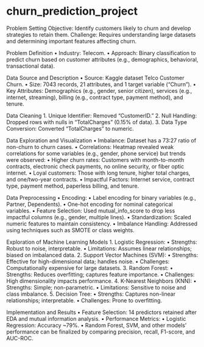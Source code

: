 # churn_prediction_project

Problem Setting
Objective: Identify customers likely to churn and develop strategies to retain them.
Challenge: Requires understanding large datasets and determining important features affecting churn.

Problem Definition
	•	Industry: Telecom.
	•	Approach: Binary classification to predict churn based on customer attributes (e.g., demographics, behavioral, transactional data).

 Data Source and Description
	•	Source: Kaggle dataset Telco Customer Churn.
	•	Size: 7043 records, 21 attributes, and 1 target variable (“Churn”).
	•	Key Attributes: Demographics (e.g., gender, senior citizen), services (e.g., internet, streaming), billing (e.g., contract type, payment method), and tenure.

 Data Cleaning
	1.	Unique Identifier: Removed “CustomerID.”
	2.	Null Handling: Dropped rows with nulls in “TotalCharges” (0.15% of data).
	3.	Data Type Conversion: Converted “TotalCharges” to numeric.

 Data Exploration and Visualization
	•	Imbalance: Dataset has a 73:27 ratio of non-churn to churn cases.
	•	Correlations: Heatmap revealed weak correlations for some variables (e.g., gender, phone service) but trends were observed:
	•	Higher churn rates: Customers with month-to-month contracts, electronic check payments, no online security, or fiber optic internet.
	•	Loyal customers: Those with long tenure, higher total charges, and one/two-year contracts.
	•	Impactful Factors: Internet service, contract type, payment method, paperless billing, and tenure.

 Data Preprocessing
	•	Encoding:
	•	Label encoding for binary variables (e.g., Partner, Dependents).
	•	One-hot encoding for nominal categorical variables.
	•	Feature Selection: Used mutual_info_score to drop less impactful columns (e.g., gender, multiple lines).
	•	Standardization: Scaled numeric features to maintain consistency.
	•	Imbalance Handling: Addressed using techniques such as SMOTE or class weights.

 Exploration of Machine Learning Models
	1.	Logistic Regression:
	•	Strengths: Robust to noise, interpretable.
	•	Limitations: Assumes linear relationships; biased on imbalanced data.
	2.	Support Vector Machines (SVM):
	•	Strengths: Effective for high-dimensional data; handles noise.
	•	Challenges: Computationally expensive for large datasets.
	3.	Random Forest:
	•	Strengths: Reduces overfitting; captures feature importance.
	•	Challenges: High dimensionality impacts performance.
	4.	K-Nearest Neighbors (KNN):
	•	Strengths: Simple; non-parametric.
	•	Limitations: Sensitive to noise and class imbalance.
	5.	Decision Tree:
	•	Strengths: Captures non-linear relationships; interpretable.
	•	Challenges: Prone to overfitting.

 Implementation and Results
	•	Feature Selection: 14 predictors retained after EDA and mutual information analysis.
	•	Performance Metrics:
	•	Logistic Regression: Accuracy ~79%.
	•	Random Forest, SVM, and other models’ performance can be finalized by comparing precision, recall, F1-score, and AUC-ROC.

 
